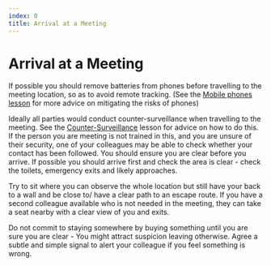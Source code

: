 ```yaml
---
index: 0
title: Arrival at a Meeting
---
```

# Arrival at a Meeting

If possible you should remove batteries from phones before travelling to the meeting location, so as to avoid remote tracking. (See the [Mobile phones lesson](umbrella://lesson/mobile-phones) for more advice on mitigating the risks of phones)

Ideally all parties would conduct counter-surveillance when travelling to the meeting. See the [Counter-Surveillance](umbrella://lesson/counter-surveillance/0) lesson for advice on how to do this. If the person you are meeting is not trained in this, and you are unsure of their security, one of your colleagues may be able to check whether your contact has been followed. You should ensure you are clear before you arrive. If possible you should arrive first and check the area is clear - check the toilets, emergency exits and likely approaches.

Try to sit where you can observe the whole location but still have your back to a wall and be close to/ have a clear path to an escape route. If you have a second colleague available who is not needed in the meeting, they can take a seat nearby with a clear view of you and exits.

Do not commit to staying somewhere by buying something until you are sure you are clear - You might attract suspicion leaving otherwise. Agree a subtle and simple signal to alert your colleague if you feel something is wrong.
